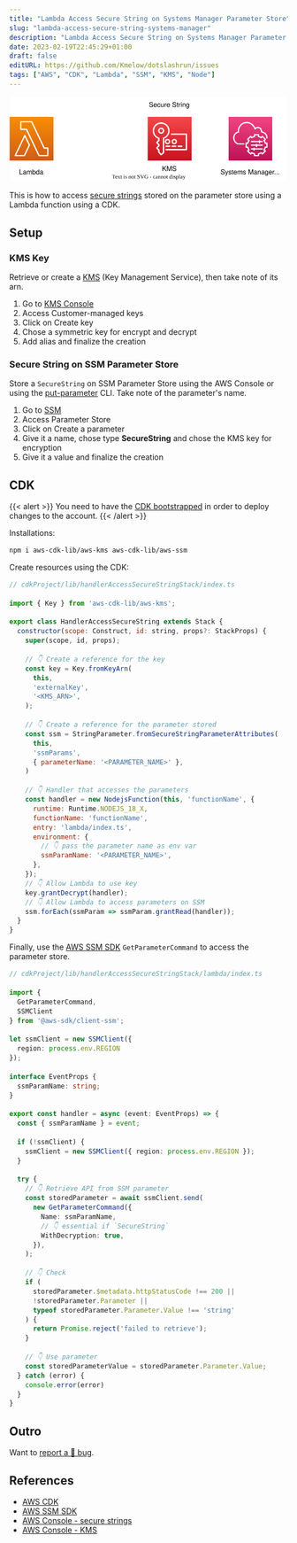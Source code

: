 ```yaml
---
title: "Lambda Access Secure String on Systems Manager Parameter Store"
slug: "lambda-access-secure-string-systems-manager"
description: "Lambda Access Secure String on Systems Manager Parameter Store"
date: 2023-02-19T22:45:29+01:00
draft: false
editURL: https://github.com/Kmelow/dotslashrun/issues
tags: ["AWS", "CDK", "Lambda", "SSM", "KMS", "Node"]
---
```


![schematics](./schematics.svg)

This is how to access [secure strings](https://eu-west-1.console.aws.amazon.com/systems-manager/parameters) stored on the parameter store using a Lambda function using a CDK.

## Setup

### KMS Key

Retrieve or create a [KMS](https://eu-west-1.console.aws.amazon.com/kms) (Key Management Service), then take note of its arn.

1. Go to [KMS Console](https://eu-west-1.console.aws.amazon.com/kms)
2. Access Customer-managed keys
3. Click on Create key
4. Chose a symmetric key for encrypt and decrypt
5. Add alias and finalize the creation

### Secure String on SSM Parameter Store

Store a `SecureString` on SSM Parameter Store using the AWS Console or using the [put-parameter](https://docs.aws.amazon.com/cli/latest/reference/ssm/put-parameter.html) CLI.
Take note of the parameter's name.

1. Go to [SSM](https://eu-west-1.console.aws.amazon.com/systems-manager)
2. Access Parameter Store
3. Click on Create a parameter
4. Give it a name, chose type **SecureString** and chose the KMS key for encryption
5. Give it a value and finalize the creation

## CDK

{{< alert >}}
You need to have the [CDK bootstrapped](https://docs.aws.amazon.com/cdk/v2/guide/getting_started.html) in order to deploy changes to the account.
{{< /alert >}}

Installations:

```bash
npm i aws-cdk-lib/aws-kms aws-cdk-lib/aws-ssm
```

Create resources using the CDK:

```javascript
// cdkProject/lib/handlerAccessSecureStringStack/index.ts

import { Key } from 'aws-cdk-lib/aws-kms';

export class HandlerAccessSecureString extends Stack {
  constructor(scope: Construct, id: string, props?: StackProps) {
    super(scope, id, props);

    // 👇 Create a reference for the key
    const key = Key.fromKeyArn(
      this,
      'externalKey',
      '<KMS_ARN>',
    );

    // 👇 Create a reference for the parameter stored
    const ssm = StringParameter.fromSecureStringParameterAttributes(
      this,
      'ssmParams',
      { parameterName: '<PARAMETER_NAME>' },
    )

    // 👇 Handler that accesses the parameters
    const handler = new NodejsFunction(this, 'functionName', {
      runtime: Runtime.NODEJS_18_X,
      functionName: 'functionName',
      entry: 'lambda/index.ts',
      environment: {
        // 👇 pass the parameter name as env var
        ssmParamName: '<PARAMETER_NAME>', 
      },
    });
    // 👇 Allow Lambda to use key
    key.grantDecrypt(handler); 
    // 👇 Allow Lambda to access parameters on SSM
    ssm.forEach(ssmParam => ssmParam.grantRead(handler)); 
  }
}
```

Finally, use the [AWS SSM SDK](https://docs.aws.amazon.com/AWSJavaScriptSDK/v3/latest/clients/client-ssm/classes/getparametercommand.html) `GetParameterCommand` to access the parameter store.

```typescript
// cdkProject/lib/handlerAccessSecureStringStack/lambda/index.ts

import {
  GetParameterCommand,
  SSMClient
} from '@aws-sdk/client-ssm';

let ssmClient = new SSMClient({
  region: process.env.REGION
});

interface EventProps {
  ssmParamName: string;
}

export const handler = async (event: EventProps) => {
  const { ssmParamName } = event;

  if (!ssmClient) {
    ssmClient = new SSMClient({ region: process.env.REGION });
  }

  try {
    // 👇 Retrieve API from SSM parameter
    const storedParameter = await ssmClient.send(
      new GetParameterCommand({
        Name: ssmParamName,
        // 👇 essential if `SecureString`
        WithDecryption: true, 
      }),
    );

    // 👇 Check
    if (
      storedParameter.$metadata.httpStatusCode !== 200 ||
      !storedParameter.Parameter ||
      typeof storedParameter.Parameter.Value !== 'string'
    ) {
      return Promise.reject('failed to retrieve');
    }

    // 👇 Use parameter
    const storedParameterValue = storedParameter.Parameter.Value;
  } catch (error) {
    console.error(error)
  }
}
```

## Outro

Want to [report a 🐛 bug](https://github.com/Kmelow/dotslashrun).

## References

- [AWS CDK](https://docs.aws.amazon.com/cdk/v2/guide/getting_started.html)
- [AWS SSM SDK](https://docs.aws.amazon.com/AWSJavaScriptSDK/v3/latest/clients/client-ssm/classes/getparametercommand.html)
- [AWS Console - secure strings](https://eu-west-1.console.aws.amazon.com/systems-manager/parameters)
- [AWS Console - KMS](https://eu-west-1.console.aws.amazon.com/kms)
 
